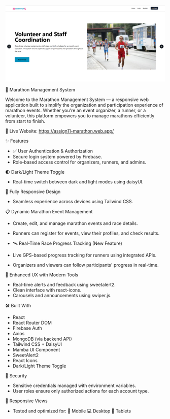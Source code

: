 ![Marathon System Banner](.github/marathon-banner.png)

<!-- REQUIRED FOR PINNED CARDS -->
<meta property="og:image" content="https://raw.githubusercontent.com/mdsabir07/marathon-management-system/main/.github/SOCIAL_PREVIEW.png">
<meta name="twitter:image" content="https://raw.githubusercontent.com/mdsabir07/marathon-management-system/main/.github/SOCIAL_PREVIEW.png">

🏃 Marathon Management System

Welcome to the Marathon Management System — a responsive web application built to simplify the organization and participation experience of marathon events. Whether you're an event organizer, a runner, or a volunteer, this platform empowers you to manage marathons efficiently from start to finish.

🔗 Live Website: https://assign11-marathon.web.app/

✨ Features
* ✅ User Authentication & Authorization
* Secure login system powered by Firebase.
* Role-based access control for organizers, runners, and admins.

🌓 Dark/Light Theme Toggle
* Real-time switch between dark and light modes using daisyUI.

📱 Fully Responsive Design
* Seamless experience across devices using Tailwind CSS.

📋 Dynamic Marathon Event Management
* Create, edit, and manage marathon events and race details.
* Runners can register for events, view their profiles, and check results.

* 🛰️ Real-Time Race Progress Tracking (New Feature)
* Live GPS-based progress tracking for runners using integrated APIs.
* Organizers and viewers can follow participants' progress in real-time.

🎯 Enhanced UX with Modern Tools
* Real-time alerts and feedback using sweetalert2.
* Clean interface with react-icons.
* Carousels and announcements using swiper.js.

🛠️ Built With
* React
* React Router DOM
* Firebase Auth
* Axios
* MongoDB (via backend API)
* Tailwind CSS + DaisyUI
* Mamba UI Component
* SweetAlert2
* React Icons
* Dark/Light Theme Toggle

🔐 Security
* Sensitive credentials managed with environment variables.
* User roles ensure only authorized actions for each account type.

📱 Responsive Views
* Tested and optimized for:
📱 Mobile
💻 Desktop
📲 Tablets